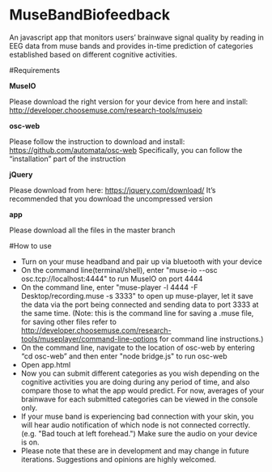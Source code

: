 # MuseBandBiofeedback
An javascript app that monitors users’ brainwave signal quality by reading in EEG data from muse bands and provides in-time prediction of categories established based on different cognitive activities.

#Requirements

**MuseIO** 

Please download the right version for your device from here and install:
http://developer.choosemuse.com/research-tools/museio

**osc-web** 

Please follow the instruction to download and install: 
https://github.com/automata/osc-web
Specifically, you can follow the “installation” part of the instruction

**jQuery**

Please download from here:
https://jquery.com/download/
It’s recommended that you download the uncompressed version

**app**

Please download all the files in the master branch


#How to use 

- Turn on your muse headband and pair up via bluetooth with your device
- On the command line(terminal/shell), enter "muse-io --osc osc.tcp://localhost:4444" to run MuseIO on port 4444
- On the command line, enter "muse-player -l 4444 -F Desktop/recording.muse -s 3333" to open up muse-player, let it save the data via the port being connected and sending data to port 3333 at the same time. (Note: this is the command line for saving a .muse file, for saving other files refer to http://developer.choosemuse.com/research-tools/museplayer/command-line-options for command line instructions.)
- On the command line, navigate to the location of osc-web by entering “cd osc-web” and then enter "node bridge.js" to run osc-web
- Open app.html
- Now you can submit different categories as you wish depending on the cognitive activities you are doing during any period of time, and also compare those to what the app would predict. For now, averages of your brainwave for each submitted categories can be viewed in the console only.
- If your muse band is experiencing bad connection with your skin, you will hear audio notification of which node is not connected correctly. (e.g. "Bad touch at left forehead.") Make sure the audio on your device is on. 
- Please note that these are in development and may change in future iterations. Suggestions and opinions are highly welcomed. 
